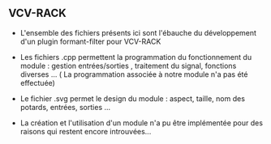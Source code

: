 ## VCV-RACK ##

- L'ensemble des fichiers présents ici sont l'ébauche du développement d'un plugin formant-filter pour VCV-RACK

- Les fichiers .cpp permettent la programmation du fonctionnement du module : gestion entrées/sorties , traitement du signal, fonctions diverses ... ( La programmation associée à notre
 module n'a pas été effectuée) 
 
- Le fichier .svg permet le design du module : aspect, taille,  nom des potards, entrées, sorties ... 

- La création et l'utilisation d'un module n'a pu être implémentée pour des raisons qui restent encore introuvées... 
